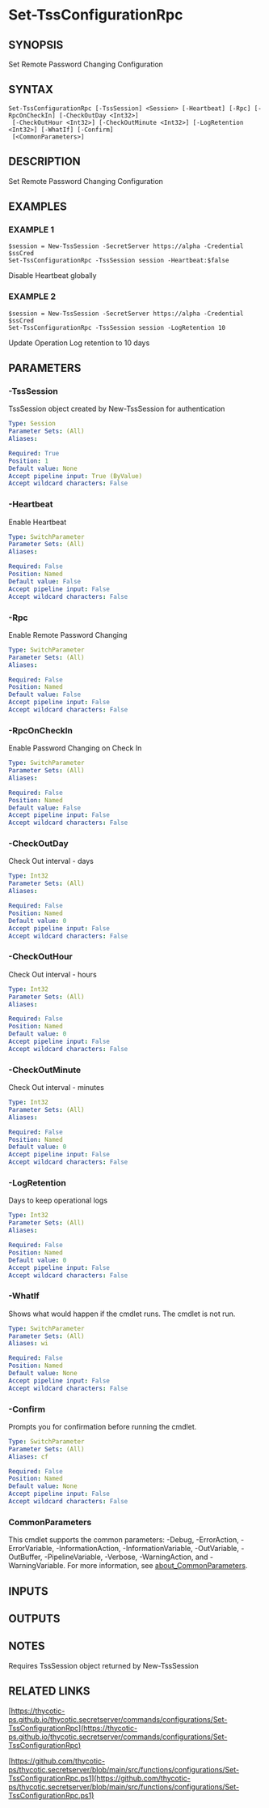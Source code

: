 # Set-TssConfigurationRpc

## SYNOPSIS
Set Remote Password Changing Configuration

## SYNTAX

```
Set-TssConfigurationRpc [-TssSession] <Session> [-Heartbeat] [-Rpc] [-RpcOnCheckIn] [-CheckOutDay <Int32>]
 [-CheckOutHour <Int32>] [-CheckOutMinute <Int32>] [-LogRetention <Int32>] [-WhatIf] [-Confirm]
 [<CommonParameters>]
```

## DESCRIPTION
Set Remote Password Changing Configuration

## EXAMPLES

### EXAMPLE 1
```
$session = New-TssSession -SecretServer https://alpha -Credential $ssCred
Set-TssConfigurationRpc -TssSession session -Heartbeat:$false
```

Disable Heartbeat globally

### EXAMPLE 2
```
$session = New-TssSession -SecretServer https://alpha -Credential $ssCred
Set-TssConfigurationRpc -TssSession session -LogRetention 10
```

Update Operation Log retention to 10 days

## PARAMETERS

### -TssSession
TssSession object created by New-TssSession for authentication

```yaml
Type: Session
Parameter Sets: (All)
Aliases:

Required: True
Position: 1
Default value: None
Accept pipeline input: True (ByValue)
Accept wildcard characters: False
```

### -Heartbeat
Enable Heartbeat

```yaml
Type: SwitchParameter
Parameter Sets: (All)
Aliases:

Required: False
Position: Named
Default value: False
Accept pipeline input: False
Accept wildcard characters: False
```

### -Rpc
Enable Remote Password Changing

```yaml
Type: SwitchParameter
Parameter Sets: (All)
Aliases:

Required: False
Position: Named
Default value: False
Accept pipeline input: False
Accept wildcard characters: False
```

### -RpcOnCheckIn
Enable Password Changing on Check In

```yaml
Type: SwitchParameter
Parameter Sets: (All)
Aliases:

Required: False
Position: Named
Default value: False
Accept pipeline input: False
Accept wildcard characters: False
```

### -CheckOutDay
Check Out interval - days

```yaml
Type: Int32
Parameter Sets: (All)
Aliases:

Required: False
Position: Named
Default value: 0
Accept pipeline input: False
Accept wildcard characters: False
```

### -CheckOutHour
Check Out interval - hours

```yaml
Type: Int32
Parameter Sets: (All)
Aliases:

Required: False
Position: Named
Default value: 0
Accept pipeline input: False
Accept wildcard characters: False
```

### -CheckOutMinute
Check Out interval - minutes

```yaml
Type: Int32
Parameter Sets: (All)
Aliases:

Required: False
Position: Named
Default value: 0
Accept pipeline input: False
Accept wildcard characters: False
```

### -LogRetention
Days to keep operational logs

```yaml
Type: Int32
Parameter Sets: (All)
Aliases:

Required: False
Position: Named
Default value: 0
Accept pipeline input: False
Accept wildcard characters: False
```

### -WhatIf
Shows what would happen if the cmdlet runs.
The cmdlet is not run.

```yaml
Type: SwitchParameter
Parameter Sets: (All)
Aliases: wi

Required: False
Position: Named
Default value: None
Accept pipeline input: False
Accept wildcard characters: False
```

### -Confirm
Prompts you for confirmation before running the cmdlet.

```yaml
Type: SwitchParameter
Parameter Sets: (All)
Aliases: cf

Required: False
Position: Named
Default value: None
Accept pipeline input: False
Accept wildcard characters: False
```

### CommonParameters
This cmdlet supports the common parameters: -Debug, -ErrorAction, -ErrorVariable, -InformationAction, -InformationVariable, -OutVariable, -OutBuffer, -PipelineVariable, -Verbose, -WarningAction, and -WarningVariable. For more information, see [about_CommonParameters](http://go.microsoft.com/fwlink/?LinkID=113216).

## INPUTS

## OUTPUTS

## NOTES
Requires TssSession object returned by New-TssSession

## RELATED LINKS

[https://thycotic-ps.github.io/thycotic.secretserver/commands/configurations/Set-TssConfigurationRpc](https://thycotic-ps.github.io/thycotic.secretserver/commands/configurations/Set-TssConfigurationRpc)

[https://github.com/thycotic-ps/thycotic.secretserver/blob/main/src/functions/configurations/Set-TssConfigurationRpc.ps1](https://github.com/thycotic-ps/thycotic.secretserver/blob/main/src/functions/configurations/Set-TssConfigurationRpc.ps1)


